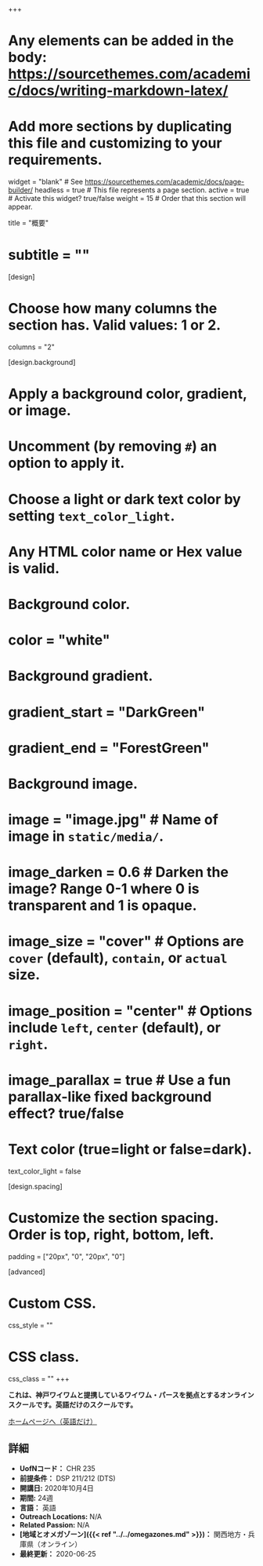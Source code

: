 +++
# Any elements can be added in the body: https://sourcethemes.com/academic/docs/writing-markdown-latex/
# Add more sections by duplicating this file and customizing to your requirements.

widget = "blank"  # See https://sourcethemes.com/academic/docs/page-builder/
headless = true  # This file represents a page section.
active = true  # Activate this widget? true/false
weight = 15  # Order that this section will appear.

title = "概要"
# subtitle = ""

[design]
  # Choose how many columns the section has. Valid values: 1 or 2.
  columns = "2"

[design.background]
  # Apply a background color, gradient, or image.
  #   Uncomment (by removing `#`) an option to apply it.
  #   Choose a light or dark text color by setting `text_color_light`.
  #   Any HTML color name or Hex value is valid.

  # Background color.
  # color = "white"

  # Background gradient.
  # gradient_start = "DarkGreen"
  # gradient_end = "ForestGreen"

  # Background image.
  # image = "image.jpg"  # Name of image in `static/media/`.
  # image_darken = 0.6  # Darken the image? Range 0-1 where 0 is transparent and 1 is opaque.
  # image_size = "cover"  #  Options are `cover` (default), `contain`, or `actual` size.
  # image_position = "center"  # Options include `left`, `center` (default), or `right`.
  # image_parallax = true  # Use a fun parallax-like fixed background effect? true/false

  # Text color (true=light or false=dark).
  text_color_light = false

[design.spacing]
  # Customize the section spacing. Order is top, right, bottom, left.
  padding = ["20px", "0", "20px", "0"]

[advanced]
 # Custom CSS.
 css_style = ""

 # CSS class.
 css_class = ""
+++

**これは、神戸ワイワムと提携しているワイワム・パースを拠点とするオンラインスクールです。英語だけのスクールです。**


[ホームページへ（英語だけ）](https://www.ywamperth.org.au/further-accredited-training/school-of-frontier-missions)

## 詳細

* **UofNコード：** CHR 235
* **前提条件：** DSP 211/212 (DTS)
* **開講日:** 2020年10月4日
* **期間:** 24週
* **言語：** 英語
* **Outreach Locations:** N/A
* **Related Passion:** N/A
* **[地域とオメガゾーン]({{< ref "../../omegazones.md" >}})：** 関西地方・兵庫県（オンライン）
* **最終更新：** 2020-06-25
